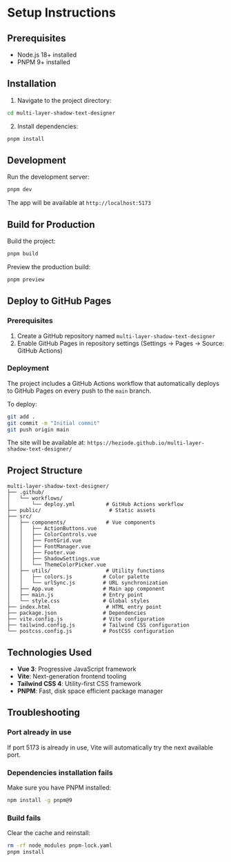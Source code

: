 # Setup Instructions

## Prerequisites

- Node.js 18+ installed
- PNPM 9+ installed

## Installation

1. Navigate to the project directory:
```bash
cd multi-layer-shadow-text-designer
```

2. Install dependencies:
```bash
pnpm install
```

## Development

Run the development server:
```bash
pnpm dev
```

The app will be available at `http://localhost:5173`

## Build for Production

Build the project:
```bash
pnpm build
```

Preview the production build:
```bash
pnpm preview
```

## Deploy to GitHub Pages

### Prerequisites
1. Create a GitHub repository named `multi-layer-shadow-text-designer`
2. Enable GitHub Pages in repository settings (Settings → Pages → Source: GitHub Actions)

### Deployment
The project includes a GitHub Actions workflow that automatically deploys to GitHub Pages on every push to the `main` branch.

To deploy:
```bash
git add .
git commit -m "Initial commit"
git push origin main
```

The site will be available at: `https://heziode.github.io/multi-layer-shadow-text-designer/`

## Project Structure

```
multi-layer-shadow-text-designer/
├── .github/
│   └── workflows/
│       └── deploy.yml          # GitHub Actions workflow
├── public/                      # Static assets
├── src/
│   ├── components/             # Vue components
│   │   ├── ActionButtons.vue
│   │   ├── ColorControls.vue
│   │   ├── FontGrid.vue
│   │   ├── FontManager.vue
│   │   ├── Footer.vue
│   │   ├── ShadowSettings.vue
│   │   └── ThemeColorPicker.vue
│   ├── utils/                  # Utility functions
│   │   ├── colors.js          # Color palette
│   │   └── urlSync.js         # URL synchronization
│   ├── App.vue                # Main app component
│   ├── main.js                # Entry point
│   └── style.css              # Global styles
├── index.html                  # HTML entry point
├── package.json               # Dependencies
├── vite.config.js             # Vite configuration
├── tailwind.config.js         # Tailwind CSS configuration
└── postcss.config.js          # PostCSS configuration
```

## Technologies Used

- **Vue 3**: Progressive JavaScript framework
- **Vite**: Next-generation frontend tooling
- **Tailwind CSS 4**: Utility-first CSS framework
- **PNPM**: Fast, disk space efficient package manager

## Troubleshooting

### Port already in use
If port 5173 is already in use, Vite will automatically try the next available port.

### Dependencies installation fails
Make sure you have PNPM installed:
```bash
npm install -g pnpm@9
```

### Build fails
Clear the cache and reinstall:
```bash
rm -rf node_modules pnpm-lock.yaml
pnpm install
```
